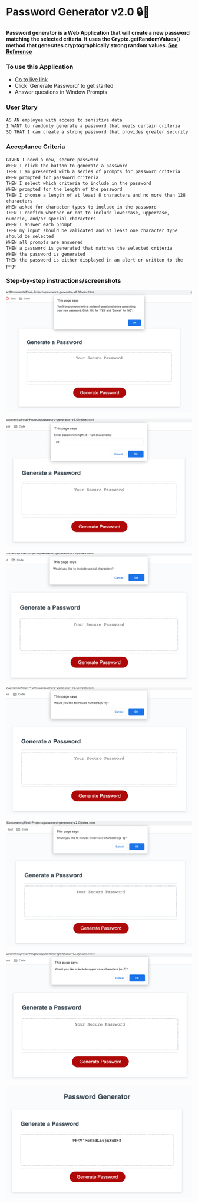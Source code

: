 # Password Generator v2.0 :lock::jack_o_lantern:

#### Password generator is a Web Application that will create a new password matching the selected criteria. It uses the Crypto.getRandomValues() method that generates cryptographically strong random values. [See Reference](https://developer.mozilla.org/en-US/docs/Web/API/Crypto/getRandomValues)

### To use this Application

- [Go to live link](https://whispering-depths-44425.herokuapp.com/)
- Click 'Generate Password' to get started
- Answer questions in Window Prompts

### User Story

```
AS AN employee with access to sensitive data
I WANT to randomly generate a password that meets certain criteria
SO THAT I can create a strong password that provides greater security
```

### Acceptance Criteria

```
GIVEN I need a new, secure password
WHEN I click the button to generate a password
THEN I am presented with a series of prompts for password criteria
WHEN prompted for password criteria
THEN I select which criteria to include in the password
WHEN prompted for the length of the password
THEN I choose a length of at least 8 characters and no more than 128 characters
WHEN asked for character types to include in the password
THEN I confirm whether or not to include lowercase, uppercase, numeric, and/or special characters
WHEN I answer each prompt
THEN my input should be validated and at least one character type should be selected
WHEN all prompts are answered
THEN a password is generated that matches the selected criteria
WHEN the password is generated
THEN the password is either displayed in an alert or written to the page
```
### Step-by-step instructions/screenshots

![](./assets/img/2022-04-22-07-18-44.png)

![](./assets/img/2022-04-22-07-33-34.png)

![](./assets/img/2022-04-22-07-33-54.png)

![](./assets/img/2022-04-22-07-34-08.png)

![](./assets/img/2022-04-22-07-43-17.png)

![](./assets/img/2022-04-22-07-34-35.png)

![](./assets/img/2022-04-22-07-41-01.png)